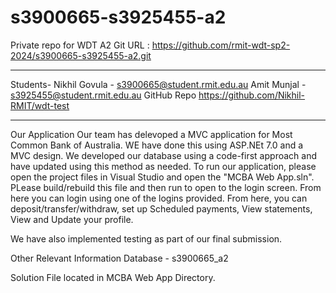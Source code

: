 # s3900665-s3925455-a2
Private repo for WDT A2
Git URL : https://github.com/rmit-wdt-sp2-2024/s3900665-s3925455-a2.git

****************************************************
Students-
Nikhil Govula - s3900665@student.rmit.edu.au
Amit Munjal - s3925455@student.rmit.edu.au
GitHub Repo
https://github.com/Nikhil-RMIT/wdt-test

***************************************************

Our Application
Our team has delevoped a MVC application for Most Common Bank of Australia. WE have done this using ASP.NEt 7.0 and a MVC design. We developed our database using a code-first approach and have updated using this method as needed. To run our application, please open the project files in Visual Studio and open the "MCBA Web App.sln". PLease build/rebuild this file and then run to open to the login screen. From here you can login using one of the logins provided. From here, you can deposit/transfer/withdraw, set up Scheduled payments, View statements, View and Update your profile.

We have also implemented testing as part of our final submission.

Other Relevant Information
Database - s3900665_a2

Solution File located in MCBA Web App Directory.
